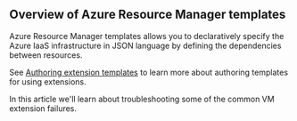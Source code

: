 

## Overview of Azure Resource Manager templates

Azure Resource Manager templates allows you to declaratively specify the Azure IaaS infrastructure in JSON language by defining the dependencies between resources.


See  [Authoring extension templates](../articles/virtual-machines/virtual-machines-windows-extensions-authoring-templates.md) to learn more about authoring templates for using extensions.

In this article we'll learn about troubleshooting some of the common VM extension failures.

